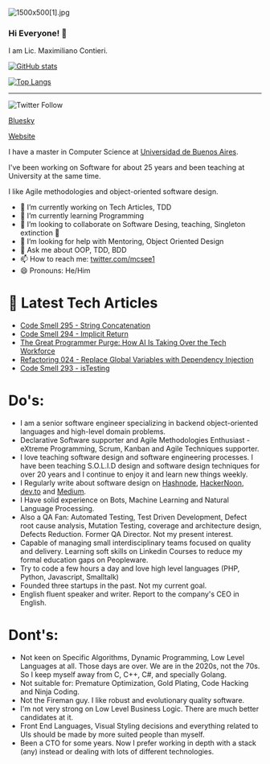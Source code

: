 ![1500x500[1].jpg](https://cdn.hashnode.com/res/hashnode/image/upload/v1605881027123/usxjc11rc.jpeg)

### Hi Everyone! 👋

I am Lic. Maximiliano Contieri.

[![GitHub stats](https://github-readme-stats.vercel.app/api?username=mcsee&count_private=true&theme=onedark)](https://github.com/mcsee/github-readme-stats)

[![Top Langs](https://github-readme-stats.vercel.app/api/top-langs/?username=mcsee&count_private=true&theme=onedark&langs_count=10)](https://github.com/mcsee/github-readme-stats)

* * *

![Twitter Follow](https://img.shields.io/twitter/follow/mcsee1?style=social)

[Bluesky](https://bsky.app/profile/maximilianocontieri.com)

[Website](http://maximilianocontieri.com)

I have a master in Computer Science at [Universidad de Buenos Aires](http://www.uba.ar/).

I've been working on Software for about 25 years and been teaching at University at the same time.

I like Agile methodologies and object-oriented software design. 

- 🔭 I’m currently working on Tech Articles, TDD
- 🌱 I’m currently learning Programming
- 👯 I’m looking to collaborate on Software Desing, teaching, Singleton extinction :japanese_goblin:
- 🤔 I’m looking for help with Mentoring, Object Oriented Design
- 💬 Ask me about OOP, TDD, BDD
- 📫 How to reach me: [twitter.com/mcsee1](https://twitter.com/mcsee1)
- 😄 Pronouns: He/Him 

# 📩 Latest Tech Articles

<!-- BLOG-POST-LIST:START -->
- [Code Smell 295 - String Concatenation](https://dev.to/mcsee/code-smell-295-string-concatenation-1hpi)
- [Code Smell 294 - Implicit Return](https://dev.to/mcsee/code-smell-294-implicit-return-48od)
- [The Great Programmer Purge: How AI Is Taking Over the Tech Workforce](https://dev.to/mcsee/the-great-programmer-purge-how-ai-is-taking-over-the-tech-workforce-n0)
- [Refactoring 024 - Replace Global Variables with Dependency Injection](https://dev.to/mcsee/refactoring-024-replace-global-variables-with-dependency-injection-2h51)
- [Code Smell 293 - isTesting](https://dev.to/mcsee/code-smell-293-istesting-5egl)
<!-- BLOG-POST-LIST:END -->

# Do's:

- I am a senior software engineer specializing in backend object-oriented languages and high-level domain problems.
- Declarative Software supporter and Agile Methodologies Enthusiast - eXtreme Programming, Scrum, Kanban and Agile Techniques supporter.
- I love teaching software design and software engineering processes. I have been teaching S.O.L.I.D design and software design techniques for over 20 years and I continue to enjoy it and learn new things weekly.
- I Regularly write about software design on [Hashnode](https://hashnode.com/@mcsee), [HackerNoon](https://hackernoon.com/u/mcsee), [dev.to](https://dev.to/mcsee) and [Medium](https://mcsee.medium.com/).
- I Have solid experience on Bots, Machine Learning and Natural Language Processing.
- Also a QA Fan: Automated Testing, Test Driven Development, Defect root cause analysis, Mutation Testing, coverage and architecture design, Defects Reduction. Former QA Director. Not my present interest.
- Capable of managing small interdisciplinary teams focused on quality and delivery. Learning soft skills on Linkedin Courses to reduce my formal education gaps on Peopleware.
- Try to code a few hours a day and love high level languages (PHP, Python, Javascript, Smalltalk)
- Founded three startups in the past. Not my current goal.
- English fluent speaker and writer. Report to the company's CEO in English. 

# Dont's:

- Not keen on Specific Algorithms, Dynamic Programming, Low Level Languages at all. Those days are over. We are in the 2020s, not the 70s. So I keep myself away from C, C++, C#, and specially Golang.
- Not suitable for: Premature Optimization, Gold Plating, Code Hacking and Ninja Coding.
- Not the Fireman guy. I like robust and evolutionary quality software.
- I'm not very strong on Low Level Business Logic. There are much better candidates at it.
- Front End Languages, Visual Styling decisions and everything related to UIs should be made by more suited people than myself.
- Been a CTO for some years. Now I prefer working in depth with a stack (any) instead or dealing with lots of different technologies.
